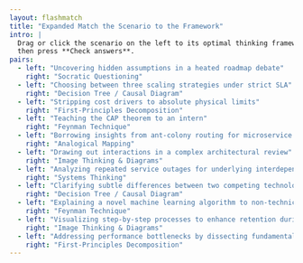 ```yaml
---
layout: flashmatch
title: "Expanded Match the Scenario to the Framework"
intro: |
  Drag or click the scenario on the left to its optimal thinking framework on the right,
  then press **Check answers**.
pairs:
  - left: "Uncovering hidden assumptions in a heated roadmap debate"
    right: "Socratic Questioning"
  - left: "Choosing between three scaling strategies under strict SLA"
    right: "Decision Tree / Causal Diagram"
  - left: "Stripping cost drivers to absolute physical limits"
    right: "First-Principles Decomposition"
  - left: "Teaching the CAP theorem to an intern"
    right: "Feynman Technique"
  - left: "Borrowing insights from ant-colony routing for microservice traffic"
    right: "Analogical Mapping"
  - left: "Drawing out interactions in a complex architectural review"
    right: "Image Thinking & Diagrams"
  - left: "Analyzing repeated service outages for underlying interdependencies"
    right: "Systems Thinking"
  - left: "Clarifying subtle differences between two competing technology solutions"
    right: "Decision Tree / Causal Diagram"
  - left: "Explaining a novel machine learning algorithm to non-technical stakeholders"
    right: "Feynman Technique"
  - left: "Visualizing step-by-step processes to enhance retention during training"
    right: "Image Thinking & Diagrams"
  - left: "Addressing performance bottlenecks by dissecting fundamental system components"
    right: "First-Principles Decomposition"
---
```

